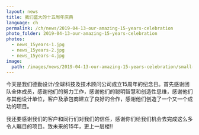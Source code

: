 ```yaml
---
layout: news
title: 我们盛大的十五周年庆典
language: ch
permalink: /ch/news/2019-04-13-our-amazing-15-years-celebration
photo_folder: 2019-04-13-our-amazing-15-years-celebration
photos:
  - news_15years-1.jpg
  - news_15years-2.jpg
  - news_15years-4.jpg
image:
  path: /images/news/2019-04-13-our-amazing-15-years-celebration/small--news_15years-2.jpg
---
```


今天是我们德勤设计/全球科技及技术顾问公司成立15周年的纪念日。首先感谢团队全体成员，感谢他们的努力工作，感谢他们的聪明智慧和创造性思维，感谢他们与其他设计单位，客户及承包商建立了良好的合作，感谢他们创造了一个又一个成功的项目。<!-- more -->

我还要感谢我们的客户和同行们对我们的信任，感谢你们给我们机会去完成这么多令人瞩目的项目。致未来的15年，更上一层楼!!
